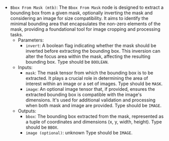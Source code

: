 - `Bbox From Mask (mtb)`: The `Bbox From Mask` node is designed to extract a bounding box from a given mask, optionally inverting the mask and considering an image for size compatibility. It aims to identify the minimal bounding area that encapsulates the non-zero elements of the mask, providing a foundational tool for image cropping and processing tasks.
    - Parameters:
        - `invert`: A boolean flag indicating whether the mask should be inverted before extracting the bounding box. This inversion can alter the focus area within the mask, affecting the resulting bounding box. Type should be `BOOLEAN`.
    - Inputs:
        - `mask`: The mask tensor from which the bounding box is to be extracted. It plays a crucial role in determining the area of interest within an image or a set of images. Type should be `MASK`.
        - `image`: An optional image tensor that, if provided, ensures the extracted bounding box is compatible with the image's dimensions. It's used for additional validation and processing when both mask and image are provided. Type should be `IMAGE`.
    - Outputs:
        - `bbox`: The bounding box extracted from the mask, represented as a tuple of coordinates and dimensions (x, y, width, height). Type should be `BBOX`.
        - `image (optional)`: unknown Type should be `IMAGE`.
